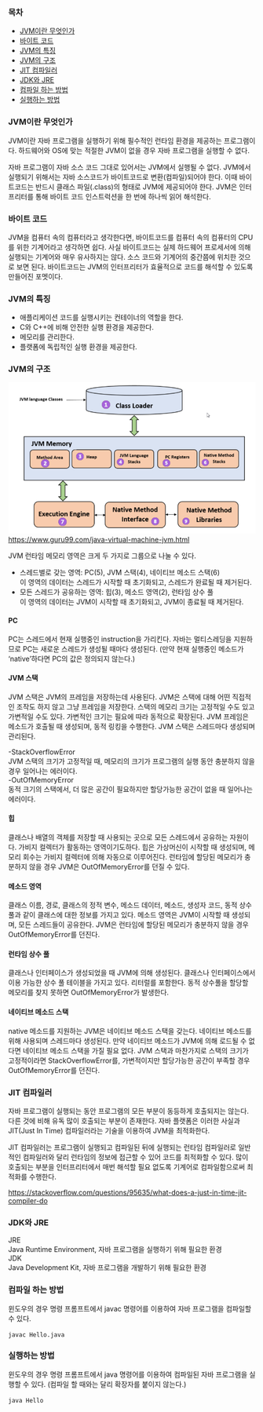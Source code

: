### 목차
- [JVM이란 무엇인가](#JVM이란-무엇인가)
- [바이트 코드](#바이트-코드)
- [JVM의 특징](#JVM의-특징)
- [JVM의 구조](#JVM의-구조)
- [JIT 컴파일러](#JIT-컴파일러)
- [JDK와 JRE](#JDK와-JRE)
- [컴파일 하는 방법](#컴파일-하는-방법)
- [실행하는 방법](#실행하는-방법)

### JVM이란 무엇인가
JVM이란 자바 프로그램을 실행하기 위해 필수적인 런타임 환경을 제공하는 프로그램이다.
하드웨어와 OS에 맞는 적절한 JVM이 없을 경우 자바 프로그램을 실행할 수 없다.

자바 프로그램이 자바 소스 코드 그대로 있어서는 JVM에서 실행될 수 없다.
JVM에서 실행되기 위해서는 자바 소스코드가 바이트코드로 변환(컴파일)되어야 한다.
이때 바이트코드는 반드시 클래스 파일(.class)의 형태로 JVM에 제공되어야 한다.
JVM은 인터프리터를 통해 바이트 코드 인스트럭션을 한 번에 하나씩 읽어 해석한다.

### 바이트 코드
JVM을 컴퓨터 속의 컴퓨터라고 생각한다면, 바이트코드를 컴퓨터 속의 컴퓨터의 CPU를 위한
기계어라고 생각하면 쉽다. 사실 바이트코드는 실제 하드웨어 프로세서에 의해 실행되는
기계어와 매우 유사하지는 않다. 소스 코드와 기계어의 중간쯤에 위치한 것으로 보면 된다.
바이트코드는 JVM의 인터프리터가 효율적으로 코드를 해석할 수 있도록 만들어진 포멧이다.

### JVM의 특징
- 애플리케이션 코드를 실행시키는 컨테이너의 역할을 한다.
- C와 C++에 비해 안전한 실행 환경을 제공한다.
- 메모리를 관리한다.
- 플랫폼에 독립적인 실행 환경을 제공한다.

### JVM의 구조
![](JVM.PNG)
<br>https://www.guru99.com/java-virtual-machine-jvm.html

JVM 런타임 메모리 영역은 크게 두 가지로 그룹으로 나눌 수 있다.

- 스레드별로 갖는 영역: PC(5), JVM 스택(4), 네이티브 메소드 스택(6)
<br>이 영역의 데이터는 스레드가 시작할 때 초기화되고, 스레드가 완료될 때 제거된다.
- 모든 스레드가 공유하는 영역: 힙(3), 메소드 영역(2), 런타임 상수 풀
<br>이 영역의 데이터는 JVM이 시작할 때 초기화되고, JVM이 종료될 때 제거된다.

#### PC
PC는 스레드에서 현재 실행중인 instruction을 가리킨다.
자바는 멀티스레딩을 지원하므로 PC는 새로운 스레드가 생성될 때마다 생성된다.
(만약 현재 실행중인 메소드가 ‘native’하다면 PC의 값은 정의되지 않는다.) 

#### JVM 스택
JVM 스택은 JVM의 프레임을 저장하는데 사용된다.
JVM은 스택에 대해 어떤 직접적인 조작도 하지 않고 그냥 프레임을 저장한다.
스택의 메모리 크기는 고정적일 수도 있고 가변적일 수도 있다.
가변적인 크기는 필요에 따라 동적으로 확장된다.
JVM 프레임은 메소드가 호출될 때 생성되며, 동적 링킹을 수행한다.
JVM 스택은 스레드마다 생성되며 관리된다.

-StackOverflowError
<br>JVM 스택의 크기가 고정적일 때, 메모리의 크기가 프로그램의 실행 동안 충분하지 않을 경우 일어나는 에러이다.
<br>-OutOfMemoryError
<br>동적 크기의 스택에서, 더 많은 공간이 필요하지만 할당가능한 공간이 없을 때 일어나는 에러이다.

#### 힙
클래스나 배열의 객체를 저장할 때 사용되는 곳으로 모든 스레드에서 공유하는 자원이다.
가비지 컬렉터가 활동하는 영역이기도하다.
힙은 가상머신이 시작할 때 생성되며, 메모리 회수는 가비지 컬렉터에 의해 자동으로 이루어진다.
런타임에 할당된 메모리가 충분하지 않을 경우 JVM은 OutOfMemoryError를 던질 수 있다.

#### 메소드 영역
클래스 이름, 경로, 클래스의 정적 변수, 메소드 데이터, 메소드, 생성자 코드, 동적 상수풀과 같이
클래스에 대한 정보를 가지고 있다. 메소드 영역은 JVM이 시작할 때 생성되며, 모든 스레드들이 공유한다.
JVM은 런타임에 할당된 메모리가 충분하지 않을 경우 OutOfMemoryError를 던진다.

#### 런타임 상수 풀
클래스나 인터페이스가 생성되었을 때 JVM에 의해 생성된다.
클래스나 인터페이스에서 이용 가능한 상수 풀 테이블을 가지고 있다.
리터럴를 포함한다. 동적 상수풀을 할당할 메모리를 찾지 못하면 OutOfMemoryError가 발생한다.

#### 네이티브 메소드 스택
native 메소드를 지원하는 JVM은 네이티브 메소드 스택을 갖는다.
네이티브 메소드를 위해 사용되며 스레드마다 생성된다.
만약 네이티브 메소드가 JVM에 의해 로드될 수 없다면 네이티브 메소드 스택을 가질 필요 없다.
JVM 스택과 마찬가지로 스택의 크기가 고정적이라면 StackOverflowError를,
가변적이지만 할당가능한 공간이 부족할 경우 OutOfMemoryError를 던진다.

### JIT 컴파일러
자바 프로그램이 실행되는 동안 프로그램의 모든 부분이 동등하게 호출되지는 않는다.
다른 것에 비해 유독 많이 호출되는 부분이 존재한다.
자바 플랫폼은 이러한 사실과 JIT(Just In Time) 컴파일러라는 기술을 이용하여 JVM을 최적화한다.

JIT 컴파일러는 프로그램이 실행되고 컴파일된 뒤에 실행되는 런타임 컴파일러로
일반적인 컴파일러와 달리 런타임의 정보에 접근할 수 있어 코드를 최적화할 수 있다.
많이 호출되는 부분을 인터프리터에서 매번 해석할 필요 없도록 기계어로 컴파일함으로써
최적화를 수행한다.

https://stackoverflow.com/questions/95635/what-does-a-just-in-time-jit-compiler-do

### JDK와 JRE
JRE
<br>Java Runtime Environment, 자바 프로그램을 실행하기 위해 필요한 환경
<br>JDK
<br>Java Development Kit, 자바 프로그램을 개발하기 위해 필요한 환경

### 컴파일 하는 방법
윈도우의 경우 명령 프롬프트에서 javac 명령어를 이용하여 자바 프로그램을 컴파일할 수 있다.

`javac Hello.java`

### 실행하는 방법
윈도우의 경우 명령 프롬프트에서 java 명령어를 이용하여 컴파일된 자바 프로그램을 실행할 수 있다.
(컴파일 할 때와는 달리 확장자를 붙이지 않는다.)

`java Hello`